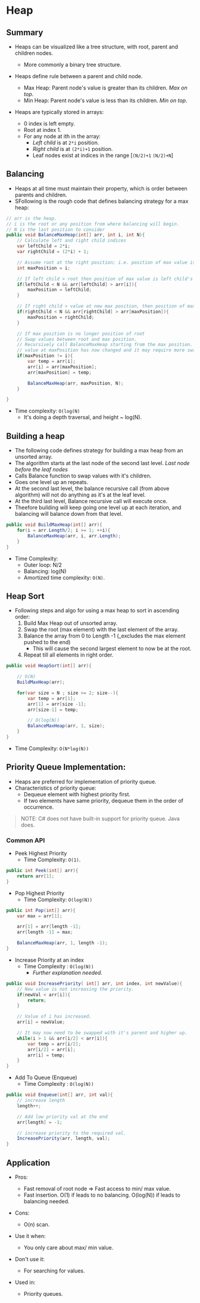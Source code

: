 # Heap

## Summary
- Heaps can be visualized like a tree structure, with root, parent and children nodes. 
    - More commonly a binary tree structure.
- Heaps define rule between a parent and child node.
    - Max Heap: Parent node's value is greater than its children. _Max on top_.
    - Min Heap: Parent node's value is less than its children. _Min on top_.

- Heaps are typically stored in arrays:
    - 0 index is left empty.
    - Root at index 1. 
    - For any node at ith in the array:
        - _Left child_ is at `2*i` position.
        - _Right child_ is at `(2*i)+1` position. 
        - Leaf nodes exist at indices in the range [`(N/2)+1` `(N/2)+N`]

## Balancing
- Heaps at all time must maintain their property, which is order between parents and children.
- SFollowing is the rough code that defines balancing strategy for a max heap:
``` C#
// arr is the heap.
// i is the root or any position from where balancing will begin.
// N is the last position to consider
public void BalanceMaxHeap(int[] arr, int i, int N){
    // Calculate left and right child indices
    var leftChild = 2*i;
    var rightChild = (2*i) + 1;

    // Assume root at the right position; i.e. position of max value is the root.
    int maxPosition = i;

    // If left child > root then position of max value is left child's position.
    if(leftChild < N && arr[leftChild] > arr[i]){
        maxPosition = leftChild;
    }

    // If right child > value at new max position, then position of max value is right child's position.
    if(rightChild < N && arr[rightChild] > arr[maxPosition]){
        maxPosition = rightChild;
    }

    // If max position is no longer position of root
    // Swap values between root and max position.
    // Recursively call BalanceMaxHeap starting from the max position. 
    // value at maxPosition has now changed and it may require more swaps going down.
    if(maxPosition != i){
        var temp = arr[i];
        arr[i] = arr[maxPosition];
        arr[maxPosition] = temp;

        BalanceMaxHeap(arr, maxPosition, N);
    }

}
```
- Time complexity: `O(log(N)`
    - It's doing a depth traversal, and height ~ log(N).

## Building a heap
- The following code defines strategy for building a max heap from an unsorted array. 
- The algorithm starts at the last node of the second last level. _Last node before the leaf nodes_
- Calls Balance function to swap values with it's children. 
- Goes one level up an repeats. 
- At the second last level, the balance recursive call (from above algorithm) will not do anything as it's at the leaf level.
- At the third last level, Balance recursive call will execute once.
- Theefore building will keep going one level up at each iteration, and balancing will balance down from that level. 

``` C#
public void BuildMaxHeap(int[] arr){
    for(i = arr.Length/2; i >= 1; ++i){
        BalanceMaxHeap(arr, i, arr.Length);
    }
}
```
- Time Complexity:
    - Outer loop: N/2
    - Balancing: log(N)
    - Amortized time complexity: `O(N)`.

## Heap Sort
- Following steps and algo for using a max heap to sort in ascending order:
    1. Build Max Heap out of unsorted array.
    2. Swap the root (max element) with the last element of the array. 
    3. Balance the array from 0 to Length -1 (_excludes the max element pushed to the end)
        - This will cause the second largest element to now be at the root.
    4. Repeat till all elements in right order.
``` C#
public void HeapSort(int[] arr){

    // O(N)
    BuildMaxHeap(arr); 

    for(var size = N ; size >= 2; size--){
        var temp = arr[1];
        arr[1] = arr[size -1];
        arr[size-1] = temp;

        // O(log(N))
        BalanceMaxHeap(arr, 1, size);
    }
}
```
- Time Complexity: `O(N*log(N))`

## Priority Queue Implementation:
- Heaps are preferred for implementation of priority queue. 
- Characteristics of priority queue: 
    - Dequeue element with highest priority first. 
    - If two elements have same priority, dequeue them in the order of occurrence.

> NOTE: C# does not have built-in support for priority queue. Java does.

### Common API
- Peek Highest Priority
    - Time Complexity: `O(1)`.
``` C#
public int Peek(int[] arr){
    return arr[1];
}
```
- Pop Highest Priority
    - Time Complexity: `O(log(N))`
``` C#
public int Pop(int[] arr){
    var max = arr[1];

    arr[1] = arr[length -1];
    arr[length -1] = max;

    BalanceMaxHeap(arr, 1, length -1);
}
```
- Increase Priority at an index
    - Time Complexity : `O(log(N))`
        - _Further explanation needed_.
``` C#
public void IncreasePriority( int[] arr, int index, int newValue){
    // New value is not increasing the priority.
    if(newVal < arr[i]){
        return;
    }

    // Value of i has increased.
    arr[i] = newValue; 

    // It may now need to be swapped with it's parent and higher up. 
    while(i > 1 && arr[i/2] < arr[i]){
        var temp = arr[i/2];
        arr[i/2] = arr[i];
        arr[i] = temp;
    }
}
```
- Add To Queue (Enqueue)
    - Time Complexity : `O(log(N))`
``` C#
public void Enqueue(int[] arr, int val){
    // increase length
    length++;

    // Add low priority val at the end
    arr[length] = -1; 

    // increase priority to the required val.
    IncreasePriority(arr, length, val);
}
```

## Application
- Pros:
    - Fast removal of root node => Fast access to min/ max value.
    - Fast insertion. O(1) if leads to no balancing. O(log(N)) if leads to balancing needed.
- Cons: 
    - O(n) scan.

- Use it when:
    - You only care about max/ min value.

- Don't use it:
    - For searching for values.

- Used in:
    - Priority queues.



